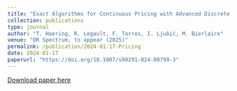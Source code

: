 ```yaml
---
title: "Exact Algorithms for Continuous Pricing with Advanced Discrete Choice Demand Models"
collection: publications
type: journal
author: "T. Haering, R. Legault, F. Torres, I. Ljubić, M. Bierlaire"
venue: "OR Spectrum, to appear (2025)"
permalink: /publication/2024-01-17-Pricing
date: 2024-01-17
paperurl: "https://doi.org/10.1007/s00291-024-00799-3"
---
```


[Download paper here](https://transp-or.epfl.ch/documents/technicalReports/HaerLegaTorrLjubBier2023.pdf)
